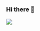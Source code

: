 ### Hi there 👋

![](https://raw.githubusercontent.com/clutchsoftware/Simurg/master/image/simurgBannerrShadow.jpg)
